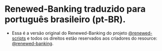 # Renewed-Banking traduzido para português brasileiro (pt-BR).
- Essa é a versão original do Renewed-Banking do projeto [@renewed-scripts](https://github.com/Renewed-Scripts) e todos os direitos estão reservados aos criadores do resource: [@renewed-banking](https://github.com/Renewed-Scripts/Renewed-Banking).
